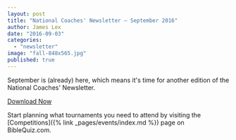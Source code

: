 ```yaml
---
layout: post
title: "National Coaches' Newsletter – September 2016"
author: James Lex
date: "2016-09-03"
categories: 
  - "newsletter"
image: "fall-848x565.jpg"
published: true
---
```


September is (already) here, which means it's time for another edition of the National Coaches' Newsletter.

 

<a href="{% link assets/2016/Sept.pdf %}" class="button is-primary">Download Now</a>

 

Start planning what tournaments you need to attend by visiting the [Competitions]({% link _pages/events/index.md %}) page on BibleQuiz.com.
